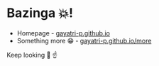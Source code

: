 # Bazinga 💥!

- Homepage - [gayatri-p.github.io](gayatri-p.github.io)
- Something more 😁 - [gayatri-p.github.io/more](gayatri-p.github.io/more)

Keep looking 🔭 ☝